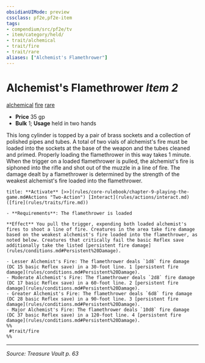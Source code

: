 ```yaml
---
obsidianUIMode: preview
cssclass: pf2e,pf2e-item
tags:
- compendium/src/pf2e/tv
- item/category/held/
- trait/alchemical
- trait/fire
- trait/rare
aliases: ["Alchemist's Flamethrower"]
---
```

# Alchemist's Flamethrower *Item 2*  
[alchemical](alchemical.md "Alchemical Item Trait")  [fire](fire.md "Fire Energy & Element Trait")  [rare](rare.md "Rare Rarity Trait")  

- **Price** 35 gp
- **Bulk** 1; **Usage** held in two hands

This long cylinder is topped by a pair of brass sockets and a collection of polished pipes and tubes. A total of two vials of alchemist's fire must be loaded into the sockets at the base of the weapon and the tubes cleaned and primed. Properly loading the flamethrower in this way takes 1 minute. When the trigger on a loaded flamethrower is pulled, the alchemist's fire is siphoned into the rifle and shot out of the muzzle in a line of fire. The damage dealt by a flamethrower is determined by the strength of the weakest alchemist's fire loaded into the flamethrower.

```ad-embed-ability
title: **Activate** [>>](rules/core-rulebook/chapter-9-playing-the-game.md#Actions "Two-Action") [Interact](rules/actions/interact.md) ([fire](rules/traits/fire.md))

- **Requirements**: The flamethrower is loaded

**Effect** You pull the trigger, expending both loaded alchemist's fires to shoot a line of fire. Creatures in the area take fire damage based on the weakest alchemist's fire loaded into the flamethrower, as noted below. Creatures that critically fail the basic Reflex save additionally take the listed [persistent fire damage](rules/conditions.md#Persistent%20Damage).

- Lesser Alchemist's Fire: The flamethrower deals `1d8` fire damage (DC 15 basic Reflex save) in a 30-foot line. 1 [persistent fire damage](rules/conditions.md#Persistent%20Damage).
- Moderate Alchemist's Fire: The flamethrower deals `2d8` fire damage (DC 17 basic Reflex save) in a 60-foot line. 2 [persistent fire damage](rules/conditions.md#Persistent%20Damage).
- Greater Alchemist's Fire: The flamethrower deals `6d8` fire damage (DC 28 basic Reflex save) in a 90-foot line. 3 [persistent fire damage](rules/conditions.md#Persistent%20Damage).
- Major Alchemist's Fire: The flamethrower deals `10d8` fire damage (DC 37 basic Reflex save) in a 120-foot line. 4 [persistent fire damage](rules/conditions.md#Persistent%20Damage).  
%%
 #trait/fire 
%%
```


---
*Source: Treasure Vault p. 63*